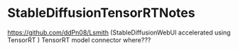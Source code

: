 # StableDiffusionTensorRTNotes

https://github.com/ddPn08/Lsmith  (StableDiffusionWebUI accelerated using TensorRT )
TensorRT model connector where???
